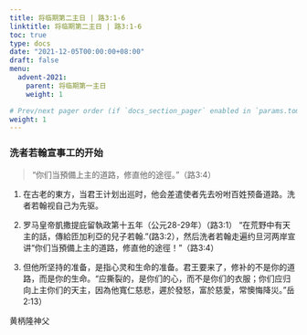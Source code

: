 ```yaml
---
title: 将临期第二主日 | 路3:1-6
linktitle: 将临期第二主日 | 路3:1-6
toc: true
type: docs
date: "2021-12-05T00:00:00+08:00"
draft: false
menu:
  advent-2021:
    parent: 将临期第一主日
    weight: 1

# Prev/next pager order (if `docs_section_pager` enabled in `params.toml`)
weight: 1
---
```


### 洗者若翰宣事工的开始
> “你们当預備上主的道路，修直他的途徑。”（路3:4）

1. 在古老的東方，当君王计划出巡时，他会差遣使者先去吩咐百姓预备道路。洗者若翰视自己为先驱。

2. 罗马皇帝凱撒提庇留執政第十五年（公元28-29年）（路3:1）
“在荒野中有天主的話，傳給匝加利亞的兒子若翰.”(路3:2），然后洗者若翰走遍约旦河两岸宣讲“你们当預備上主的道路，修直他的途徑！”（路3:4）

3. 但他所坚持的准备，是指心灵和生命的准备。君王要来了，修补的不是你的道路，而是你的生命。“应撕裂的，是你们的心，而不是你们的衣服；你们应归向上主你们的天主，因為他寬仁慈悲，遲於發怒，富於慈愛，常懊悔降災。”岳2:13）

黄柄隆神父
